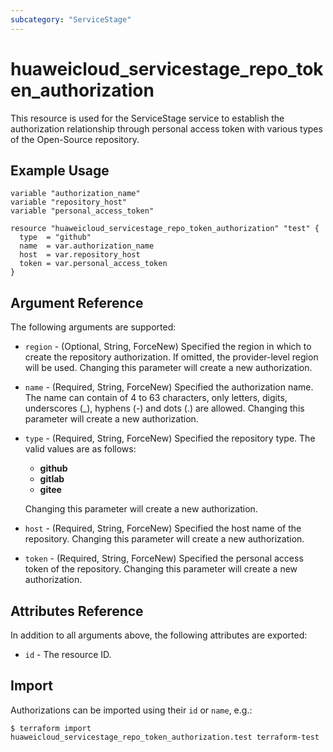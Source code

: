 ```yaml
---
subcategory: "ServiceStage"
---
```


# huaweicloud_servicestage_repo_token_authorization

This resource is used for the ServiceStage service to establish the authorization relationship through personal access
token with various types of the Open-Source repository.

## Example Usage

```hcl
variable "authorization_name"
variable "repository_host"
variable "personal_access_token"

resource "huaweicloud_servicestage_repo_token_authorization" "test" {
  type  = "github"
  name  = var.authorization_name
  host  = var.repository_host
  token = var.personal_access_token
}
```

## Argument Reference

The following arguments are supported:

* `region` - (Optional, String, ForceNew) Specified the region in which to create the repository authorization.
  If omitted, the provider-level region will be used. Changing this parameter will create a new authorization.

* `name` - (Required, String, ForceNew) Specified the authorization name. The name can contain of 4 to 63 characters,
  only letters, digits, underscores (_), hyphens (-) and dots (.) are allowed.
  Changing this parameter will create a new authorization.

* `type` - (Required, String, ForceNew) Specified the repository type. The valid values are as follows:
  + **github**
  + **gitlab**
  + **gitee**

  Changing this parameter will create a new authorization.

* `host` - (Required, String, ForceNew) Specified the host name of the repository.
  Changing this parameter will create a new authorization.

* `token` - (Required, String, ForceNew) Specified the personal access token of the repository.
  Changing this parameter will create a new authorization.

## Attributes Reference

In addition to all arguments above, the following attributes are exported:

* `id` - The resource ID.

## Import

Authorizations can be imported using their `id` or `name`, e.g.:

```
$ terraform import huaweicloud_servicestage_repo_token_authorization.test terraform-test
```
